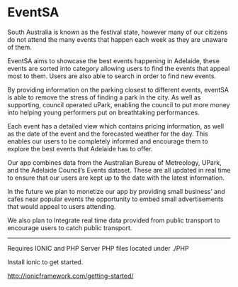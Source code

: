 # EventSA #

South Australia is known as the festival state, however many of our citizens do not attend the many events that happen each week as they are unaware of them.

EventSA aims to showcase the best events happening in Adelaide, these events are sorted into category allowing users to find the events that appeal most to them. Users are also able to search in order to find new events.

By providing information on the parking closest to different events, eventSA is able to remove the stress of finding a park in the city. As well as supporting, council operated uPark, enabling the council to put more money into helping young performers put on breathtaking performances. 

Each event has a detailed view which contains pricing information, as well as the date of the event and the forecasted weather for the day. This enables our users to be completely informed and encourage them to explore the best events that Adelaide has to offer.

Our app combines data from the Australian Bureau of Metreology, UPark, and the Adelaide Council’s Events dataset. These are all updated in real time to ensure that our users are kept up to the date with the latest information. 

In the future we plan to monetize our app by providing small business’ and cafes near popular events the opportunity to embed small advertisements that would appeal to users attending.

We also plan to Integrate real time data provided from public transport to encourage users to catch public transport.

---

Requires IONIC and PHP Server
PHP files located under ./PHP

Install ionic to get started.

http://ionicframework.com/getting-started/

